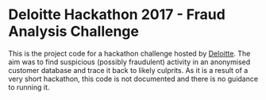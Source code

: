 # Deloitte Hackathon 2017 - Fraud Analysis Challenge

This is the project code for a hackathon challenge hosted by [Deloitte](https://www2.deloitte.com/ch/de.html). The aim was to find suspicious (possibly fraudulent) activity in an anonymised customer database and trace it back to likely culprits. As it is a result of a very short hackathon, this code is not documented and there is no guidance to running it.
